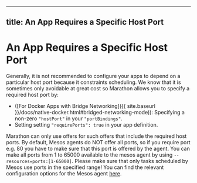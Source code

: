 ---
title: An App Requires a Specific Host Port
-------------------------------------------

# An App Requires a Specific Host Port

Generally, it is not recommended to configure your apps to depend on a particular host port because it constraints
scheduling. We know that it is sometimes only avoidable at great cost so Marathon allows you to specify a required
host port by:

* ([For Docker Apps with Bridge Networking]({{ site.baseurl }}/docs/native-docker.html#bridged-networking-mode)): 
  Specifying a non-zero `"hostPort"` in your `"portBindings"`.
* Setting setting `"requirePorts": true` in your app definition.

Marathon can only
use offers for such offers that include the required host ports. By default, 
Mesos agents do NOT offer all ports, so if you require
port e.g. 80 you have to make sure that this port is offered by the agent. You can make all ports from 1 to 65000
available to the mesos agent by using `--resources=ports:[1-65000]`. Please make sure that only tasks scheduled
by Mesos use ports in the specified range! You can find the relevant configuration options for the Mesos agent 
[here](http://mesos.apache.org/documentation/attributes-resources/).